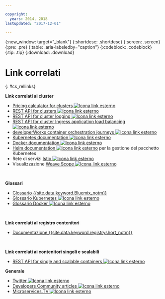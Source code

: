 ```yaml
---

copyright:
  years: 2014, 2018
lastupdated: "2017-12-01"

---
```


{:new_window: target="_blank"}
{:shortdesc: .shortdesc}
{:screen: .screen}
{:pre: .pre}
{:table: .aria-labeledby="caption"}
{:codeblock: .codeblock}
{:tip: .tip}
{:download: .download}


# Link correlati
{: #cs_rellinks}

**Link correlati ai cluster**

- [Pricing calculator for clusters ![Icona link esterno](../icons/launch-glyph.svg "Icona link esterno")](https://console.bluemix.net/?direct=classic%2F&env_id=ibm%3Ayp%3Aus-south#/pricing/cloudOEPaneId=pricing&paneId=pricingSheet&orgGuid=83f3f6dd-e430-4955-8225-0963753d8b0f&spaceGuid=f616188f-e265-4e04-84be-1b3d2ec63db3)
- [REST API for clusters ![Icona link esterno](../icons/launch-glyph.svg "Icona link esterno")](https://containers.bluemix.net/swagger)
- [REST API for cluster logging ![Icona link esterno](../icons/launch-glyph.svg "Icona link esterno")](https://us-south.containers.bluemix.net/swagger-logging/)
- [REST API for cluster Ingress application load balancing ![Icona link esterno](../icons/launch-glyph.svg "Icona link esterno")](https://us-south.containers.bluemix.net/swagger-alb-api/)
- [developerWorks container orchestration journeys ![Icona link esterno](../icons/launch-glyph.svg "Icona link esterno")](https://developer.ibm.com/code/journey/category/container-orchestration/)
- [Kubernetes documentation ![Icona link esterno](../icons/launch-glyph.svg "Icona link esterno")](https://kubernetes.io/)
- [Docker documentation ![Icona link esterno](../icons/launch-glyph.svg "Icona link esterno")](https://docs.docker.com/engine/)
- <a href="https://docs.helm.sh/helm/" target="_blank">Helm documentation <img src="../icons/launch-glyph.svg" alt="Icona link esterno"></a> per la gestione del pacchetto Kubernetes
- Rete di servizi [Istio ![Icona link esterno](../icons/launch-glyph.svg "Icona link esterno")](https://istio.io/) 
- Visualizzazione [Weave Scope ![Icona link esterno](../icons/launch-glyph.svg "Icona link esterno")](https://www.weave.works/oss/scope/) 

<br />


**Glossari**
- [Glossario {{site.data.keyword.Bluemix_notm}}](/docs/overview/glossary/index.html)
- [Glossario Kubernetes ![Icona link esterno](../icons/launch-glyph.svg "Icona link esterno")](https://kubernetes.io/docs/reference/glossary/?fundamental=true)
- [Glossario Docker ![Icona link esterno](../icons/launch-glyph.svg "Icona link esterno")](https://docs.docker.com/glossary/)

<br />


**Link correlati al registro contenitori**

- [Documentazione {{site.data.keyword.registryshort_notm}}](/docs/services/Registry/index.html)


<br />



**Link correlati ai contenitori singoli e scalabili**

- [REST API for single and scalable containers ![Icona link esterno](../icons/launch-glyph.svg "Icona link esterno")](http://ccsapi-doc.mybluemix.net/)

**Generale**

- [Twitter ![Icona link esterno](../icons/launch-glyph.svg "Icona link esterno")](https://twitter.com/hashtag/ibmcontainers)
- [Developers Community articles ![Icona link esterno](../icons/launch-glyph.svg "Icona link esterno")](https://www.ibm.com/blogs/bluemix/tag/containers/)
- [Microservices.TV ![Icona link esterno](../icons/launch-glyph.svg "Icona link esterno")](https://developer.ibm.com/tv/microservices/)

<br />

